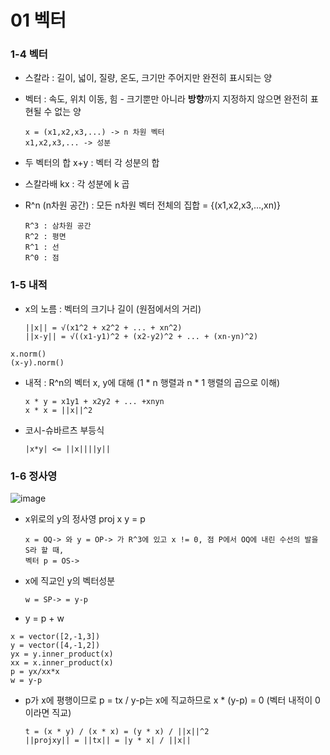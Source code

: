 # 01 벡터



### 1-4 벡터



* 스칼라 : 길이, 넓이, 질량, 온도, 크기만 주어지만 완전히 표시되는 양



* 벡터 : 속도, 위치 이동, 힘 - 크기뿐만 아니라 **방향**까지 지정하지 않으면 완전히 표현될 수 없는 양



      x = (x1,x2,x3,...) -> n 차원 벡터
      x1,x2,x3,... -> 성분



* 두 벡터의 합 x+y : 벡터 각 성분의 합



* 스칼라배 kx : 각 성분에 k 곱



* R^n (n차원 공간) : 모든 n차원 벡터 전체의 집합 = {(x1,x2,x3,...,xn)}



      R^3 : 삼차원 공간
      R^2 : 평면
      R^1 : 선
      R^0 : 점



### 1-5 내적



* x의 노름 : 벡터의 크기나 길이 (원점에서의 거리)



      ||x|| = √(x1^2 + x2^2 + ... + xn^2)
      ||x-y|| = √((x1-y1)^2 + (x2-y2)^2 + ... + (xn-yn)^2)
      
      
      
```
x.norm()
(x-y).norm()
```



* 내적 : R^n의 벡터 x, y에 대해 (1 * n 행렬과 n * 1 행렬의 곱으로 이해)
    
    
    
      x * y = x1y1 + x2y2 + ... +xnyn
      x * x = ||x||^2



* 코시-슈바르츠 부등식 



      |x*y| <= ||x||||y||



### 1-6 정사영




![image](https://user-images.githubusercontent.com/89879599/149281597-a9b92606-f833-4d8a-9d78-8422d0cf5c50.png)



* x위로의 y의 정사영 proj x y = p



      x = OQ-> 와 y = OP-> 가 R^3에 있고 x != 0, 점 P에서 OQ에 내린 수선의 발을 S라 할 때,
      벡터 p = OS->



* x에 직교인 y의 벡터성분 



      w = SP-> = y-p



* y = p + w

      
       
```
x = vector([2,-1,3])
y = vector([4,-1,2])
yx = y.inner_product(x)
xx = x.inner_product(x)
p = yx/xx*x
w = y-p
```



* p가 x에 평행이므로 p = tx / y-p는 x에 직교하므로 x * (y-p) = 0 (벡터 내적이 0이라면 직교)



      t = (x * y) / (x * x) = (y * x) / ||x||^2
      ||projxy|| = ||tx|| = |y * x| / ||x||
